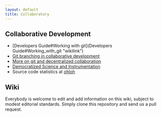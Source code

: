 ```yaml
---
layout: default
title: Collaboratory
---
```


Collaborative Development
-------------------------

-   [Developers Guide\#Working with git](Developers Guide#Working_with_git "wikilink")
-   [Git branching in collaborative development](http://nvie.com/posts/a-successful-git-branching-model/)
-   [More on git and decentralized collaboration](http://wwwhome.cs.utwente.nl/~michaelw/projects/git-setup.html)
-   [Democratized Science and Instrumentation](http://arielwaldman.com/2012/05/29/democratized-science-instrumentation/)
-   Source code statistics at [ohloh](http://www.ohloh.net/p/freeon)

Wiki
----

Everybody is welcome to edit and add information on this wiki, subject to
modest editorial standards. Simply clone this repository and send us a pull
request.
